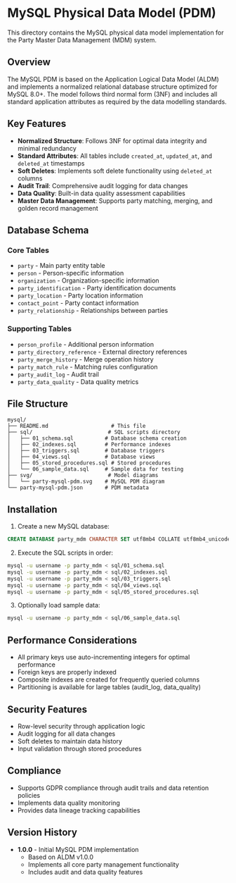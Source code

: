 # MySQL Physical Data Model (PDM)

This directory contains the MySQL physical data model implementation for the Party Master Data Management (MDM) system.

## Overview

The MySQL PDM is based on the Application Logical Data Model (ALDM) and implements a normalized relational database structure optimized for MySQL 8.0+. The model follows third normal form (3NF) and includes all standard application attributes as required by the data modelling standards.

## Key Features

- **Normalized Structure**: Follows 3NF for optimal data integrity and minimal redundancy
- **Standard Attributes**: All tables include `created_at`, `updated_at`, and `deleted_at` timestamps
- **Soft Deletes**: Implements soft delete functionality using `deleted_at` columns
- **Audit Trail**: Comprehensive audit logging for data changes
- **Data Quality**: Built-in data quality assessment capabilities
- **Master Data Management**: Supports party matching, merging, and golden record management

## Database Schema

### Core Tables
- `party` - Main party entity table
- `person` - Person-specific information
- `organization` - Organization-specific information
- `party_identification` - Party identification documents
- `party_location` - Party location information
- `contact_point` - Party contact information
- `party_relationship` - Relationships between parties

### Supporting Tables
- `person_profile` - Additional person information
- `party_directory_reference` - External directory references
- `party_merge_history` - Merge operation history
- `party_match_rule` - Matching rules configuration
- `party_audit_log` - Audit trail
- `party_data_quality` - Data quality metrics

## File Structure

```
mysql/
├── README.md                    # This file
├── sql/                        # SQL scripts directory
│   ├── 01_schema.sql          # Database schema creation
│   ├── 02_indexes.sql         # Performance indexes
│   ├── 03_triggers.sql        # Database triggers
│   ├── 04_views.sql           # Database views
│   ├── 05_stored_procedures.sql # Stored procedures
│   └── 06_sample_data.sql     # Sample data for testing
├── svg/                        # Model diagrams
│   └── party-mysql-pdm.svg    # MySQL PDM diagram
└── party-mysql-pdm.json       # PDM metadata
```

## Installation

1. Create a new MySQL database:
```sql
CREATE DATABASE party_mdm CHARACTER SET utf8mb4 COLLATE utf8mb4_unicode_ci;
```

2. Execute the SQL scripts in order:
```bash
mysql -u username -p party_mdm < sql/01_schema.sql
mysql -u username -p party_mdm < sql/02_indexes.sql
mysql -u username -p party_mdm < sql/03_triggers.sql
mysql -u username -p party_mdm < sql/04_views.sql
mysql -u username -p party_mdm < sql/05_stored_procedures.sql
```

3. Optionally load sample data:
```bash
mysql -u username -p party_mdm < sql/06_sample_data.sql
```

## Performance Considerations

- All primary keys use auto-incrementing integers for optimal performance
- Foreign keys are properly indexed
- Composite indexes are created for frequently queried columns
- Partitioning is available for large tables (audit_log, data_quality)

## Security Features

- Row-level security through application logic
- Audit logging for all data changes
- Soft deletes to maintain data history
- Input validation through stored procedures

## Compliance

- Supports GDPR compliance through audit trails and data retention policies
- Implements data quality monitoring
- Provides data lineage tracking capabilities

## Version History

- **1.0.0** - Initial MySQL PDM implementation
  - Based on ALDM v1.0.0
  - Implements all core party management functionality
  - Includes audit and data quality features 